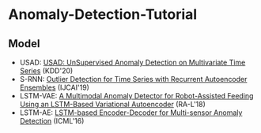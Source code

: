 # Anomaly-Detection-Tutorial

## Model 

- USAD: [USAD: UnSupervised Anomaly Detection on Multivariate Time Series](https://dl.acm.org/doi/pdf/10.1145/3394486.3403392) (KDD'20)
- S-RNN: [Outlier Detection for Time Series with Recurrent Autoencoder Ensembles](https://www.ijcai.org/proceedings/2019/0378.pdf) (IJCAI'19)
- LSTM-VAE: [A Multimodal Anomaly Detector for Robot-Assisted Feeding Using an LSTM-Based Variational Autoencoder](https://ieeexplore.ieee.org/stamp/stamp.jsp?tp=&arnumber=8279425) (RA-L'18)
- LSTM-AE: [LSTM-based Encoder-Decoder for Multi-sensor Anomaly Detection](https://arxiv.org/pdf/1607.00148.pdf) (ICML'16)
